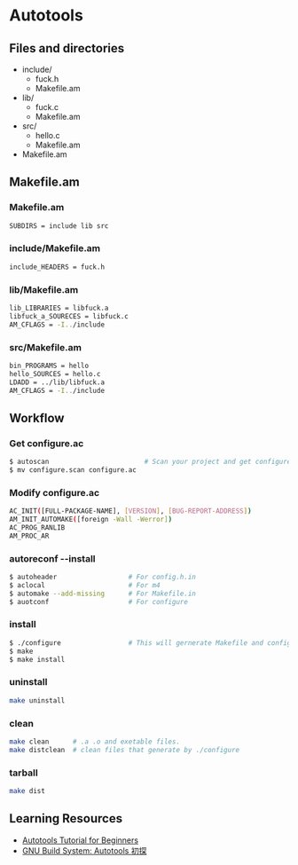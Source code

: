 # Autotools

## Files and directories
+ include/
  - fuck.h
  - Makefile.am
+ lib/
  - fuck.c
  - Makefile.am
+ src/
  - hello.c
  - Makefile.am
+ Makefile.am

## Makefile.am

### Makefile.am
```sh
SUBDIRS = include lib src
```

### include/Makefile.am
```sh
include_HEADERS = fuck.h
```

### lib/Makefile.am
```sh
lib_LIBRARIES = libfuck.a
libfuck_a_SOURECES = libfuck.c
AM_CFLAGS = -I../include
```

### src/Makefile.am
```sh
bin_PROGRAMS = hello
hello_SOURCES = hello.c
LDADD = ../lib/libfuck.a
AM_CFLAGS = -I../include
```

## Workflow

### Get configure.ac
```sh
$ autoscan                        # Scan your project and get configure.scan.
$ mv configure.scan configure.ac
```

### Modify configure.ac
```sh
AC_INIT([FULL-PACKAGE-NAME], [VERSION], [BUG-REPORT-ADDRESS])
AM_INIT_AUTOMAKE([foreign -Wall -Werror])
AC_PROG_RANLIB
AM_PROC_AR
```

### autoreconf --install
```sh
$ autoheader                  # For config.h.in
$ aclocal                     # For m4
$ automake --add-missing      # For Makefile.in
$ auotconf                    # For configure
```

### install
```sh
$ ./configure                 # This will gernerate Makefile and config.h
$ make
$ make install
```

### uninstall
```sh
make uninstall
```

### clean
```sh
make clean      # .a .o and exetable files.
make distclean  # clean files that generate by ./configure
```

### tarball
```sh
make dist
```

## Learning Resources

- [Autotools Tutorial for Beginners](http://markuskimius.wikidot.com/programming:tut:autotools)
- [GNU Build System: Autotools 初探](http://wen00072-blog.logdown.com/tags/autotool#at-integrate)
